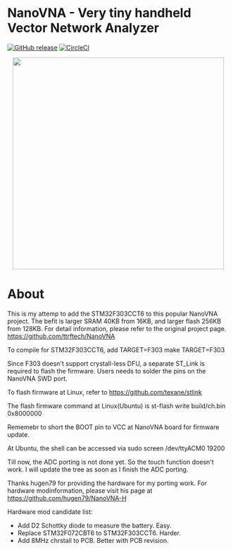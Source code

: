 NanoVNA - Very tiny handheld Vector Network Analyzer
==========================================================

[![GitHub release](http://img.shields.io/github/release/ttrftech/NanoVNA.svg?style=flat)][release]
[![CircleCI](https://circleci.com/gh/ttrftech/NanoVNA.svg?style=shield)](https://circleci.com/gh/ttrftech/NanoVNA)

[release]: https://github.com/ttrftech/NanoVNA/releases

<div align="center">
<img src="/doc/nanovna.jpg" width="480px">
</div>


# About

This is my attemp to add the STM32F303CCT6 to this popular NanoVNA project.  The befit is larger SRAM 40KB from 16KB, and larger flash 256KB from 128KB.  For detail information, please refer to the original project page.
https://github.com/ttrftech/NanoVNA

To compile for STM32F303CCT6, add TARGET=F303
make TARGET=F303

Since F303 doesn't support crystall-less DFU, a separate ST_Link is required to flash the firmware.  Users needs to solder the pins on the NanoVNA SWD port.

To flash firmware at Linux, refer to
https://github.com/texane/stlink

The flash firmware command at Linux(Ubuntu) is
st-flash write build/ch.bin 0x8000000

Rememebr to short the BOOT pin to VCC at NanoVNA board for firmware update.

At Ubuntu, the shell can be accessed via
sudo screen /dev/ttyACM0 19200

Till now, the ADC porting is not done yet.  So the touch function doesn't work.  I will update the tree as soon as I finish the ADC porting.

Thanks hugen79 for providing the hardware for my porting work.  For hardware modinformation, please visit his page at
https://github.com/hugen79/NanoVNA-H

Hardware mod candidate list:
- Add D2 Schottky diode to measure the battery.  Easy.
- Replace STM32F072CBT6 to STM32F303CCT6.  Harder.
- Add 8MHz chrstall to PCB.  Better with PCB revision.
